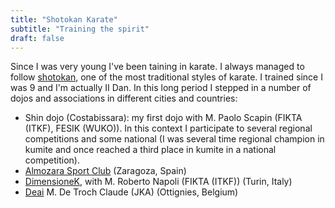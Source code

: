 ```yaml
---
title: "Shotokan Karate"
subtitle: "Training the spirit"
draft: false
---
```


Since I was very young I've been taining in karate.
I always managed to follow [shotokan](https://en.wikipedia.org/wiki/Shotokan), one of the most traditional styles of karate.
I trained since I was 9 and I'm actually II Dan.
In this long period I stepped in a number of dojos and associations in different cities and
countries:

- Shin dojo (Costabissara): my first dojo with M. Paolo Scapin (FIKTA (ITKF), FESIK (WUKO)).
  In this context I participate to several regional competitions and some
  national (I was several time regional champion in kumite and once reached a
  third place in kumite in a national competition).
- [Almozara Sport Club](http://almozarasport.com/) (Zaragoza, Spain)
- [DimensioneK](http://www.dimensionek.it/), with M. Roberto Napoli (FIKTA (ITKF)) (Turin, Italy)
- [Deai](http://www.karate-do.be/description-club-karate-deai-k-c--ottignies-c48.php)
  M. De Troch Claude (JKA) (Ottignies, Belgium)
